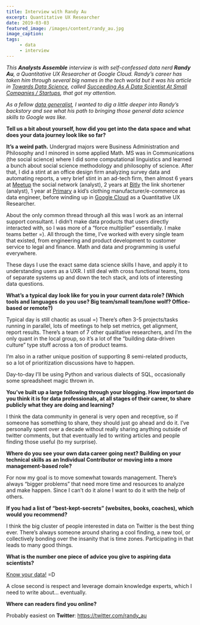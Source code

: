 ```yaml
---
title: Interview with Randy Au
excerpt: Quantitative UX Researcher
date: 2019-03-03
featured_image: /images/content/randy_au.jpg
image_caption: 
tags: 
     - data
     - interview
---
```

_This **Analysts Assemble** interview is with self-confessed data nerd **Randy Au**, a Quantitative UX Researcher at Google Cloud. Randy&#8217;s career has taken him through several big names in the tech world but it was his article in [Towards Data Science](https://towardsdatascience.com), called [Succeeding As A Data Scientist At Small Companies / Startups](https://towardsdatascience.com/succeeding-as-a-data-scientist-in-small-companies-startups-92f59e22bd8c), that got my attention._

_As a fellow [data generalist][1], I wanted to dig a little deeper into Randy&#8217;s backstory and see what his path to bringing those general data science skills to Google was like._

**Tell us a bit about yourself, how did you get into the data space and what does your data journey look like so far?**

**It&#8217;s a weird path.** Undergrad majors were Business Administration and Philosophy and I minored in some applied Math. MS was in Communications (the social science) where I did some computational linguistics and learned a bunch about social science methodology and philosophy of science. After that, I did a stint at an office design firm analyzing survey data and automating reports, a very brief stint in an ad-tech firm, then almost 6 years at [Meetup][2] the social network (analyst), 2 years at [Bitly][3] the link shortener (analyst), 1 year at [Primary][4] a kid&#8217;s clothing manufacturer/e-commerce as data engineer, before winding up in [Google Cloud][5] as a Quantitative UX Researcher.

About the only common thread through all this was I work as an internal support consultant. I didn&#8217;t make data products that users directly interacted with, so I was more of a &#8220;force multiplier&#8221; essentially. I make teams better =). All through the time, I&#8217;ve worked with every single team that existed, from engineering and product development to customer service to legal and finance. Math and data and programming is useful everywhere.

These days I use the exact same data science skills I have, and apply it to understanding users as a UXR. I still deal with cross functional teams, tons of separate systems up and down the tech stack, and lots of interesting data questions.

**What’s a typical day look like for you in your current data role? (Which tools and languages do you use? Big team/small team/lone wolf? Office-based or remote?)**

Typical day is still chaotic as usual =) There&#8217;s often 3-5 projects/tasks running in parallel, lots of meetings to help set metrics, get alignment, report results. There&#8217;s a team of 7 other qualitative researchers, and I&#8217;m the only quant in the local group, so it&#8217;s a lot of the &#8220;building data-driven culture&#8221; type stuff across a ton of product teams.

I&#8217;m also in a rather unique position of supporting 8 semi-related products, so a lot of prioritization discussions have to happen.

Day-to-day I&#8217;ll be using Python and various dialects of SQL, occasionally some spreadsheet magic thrown in.

**You&#8217;ve built up a large following through your blogging. How important do you think it is for data professionals, at all stages of their career, to share publicly what they are doing and learning?**

I think the data community in general is very open and receptive, so if someone has something to share, they should just go ahead and do it. I&#8217;ve personally spent over a decade without really sharing anything outside of twitter comments, but that eventually led to writing articles and people finding those useful (to my surprise).

**Where do you see your own data career going next? Building on your technical skills as an Individual Contributor or moving into a more management-based role?**

For now my goal is to move somewhat towards management. There&#8217;s always &#8220;bigger problems&#8221; that need more time and resources to analyze and make happen. Since I can&#8217;t do it alone I want to do it with the help of others.

**If you had a list of “best-kept-secrets” (websites, books, coaches), which would you recommend?**

I think the big cluster of people interested in data on Twitter is the best thing ever. There&#8217;s always someone around sharing a cool finding, a new tool, or collectively bonding over the insanity that is time zones. Participating in that leads to many good things.

**What is the number one piece of advice you give to aspiring data scientists?**

[Know your data!](https://towardsdatascience.com/data-science-foundations-know-your-data-really-really-know-it-a6bb97eb991c?source=friends_link&sk=42f1c02883e744df7dbb618373312244) =D

A close second is respect and leverage domain knowledge experts, which I need to write about&#8230; eventually.

**Where can readers find you online?**

Probably easiest on **Twitter**: <https://twitter.com/randy_au>

 [1]: https://alanhylands.com/generalists-real-data-science-unicorns/
 [2]: https://www.meetup.com/
 [3]: https://bitly.com/
 [4]: https://www.primary.com/
 [5]: https://cloud.google.com/